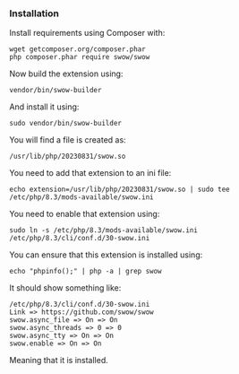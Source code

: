 ### Installation

Install requirements using Composer with:

    wget getcomposer.org/composer.phar
    php composer.phar require swow/swow

Now build the extension using:

    vendor/bin/swow-builder

And install it using:

    sudo vendor/bin/swow-builder

You will find a file is created as:

    /usr/lib/php/20230831/swow.so

You need to add that extension to an ini file:

    echo extension=/usr/lib/php/20230831/swow.so | sudo tee /etc/php/8.3/mods-available/swow.ini

You need to enable that extension using:

    sudo ln -s /etc/php/8.3/mods-available/swow.ini /etc/php/8.3/cli/conf.d/30-swow.ini

You can ensure that this extension is installed using:

    echo "phpinfo();" | php -a | grep swow

It should show something like:

    /etc/php/8.3/cli/conf.d/30-swow.ini
    Link => https://github.com/swow/swow
    swow.async_file => On => On
    swow.async_threads => 0 => 0
    swow.async_tty => On => On
    swow.enable => On => On

Meaning that it is installed.
